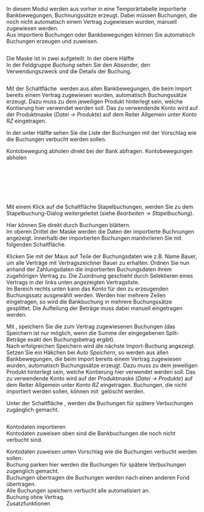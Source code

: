 <!DOCTYPE html>
<html>
<head>
<meta charset="utf-8">
<meta name="viewport" content="width=device-width, initial-scale=1.0">
<title>400_Kontodaten_zuweisen.md</title>
<link rel="stylesheet" href="https://stackedit.io/res-min/themes/base.css" />
<script type="text/javascript" src="https://cdn.mathjax.org/mathjax/latest/MathJax.js?config=TeX-AMS_HTML"></script>
</head>
<body><div class="container"><p>In diesem Modul werden aus vorher in eine Temporärtabelle importierte Bankbewegungen, Buchnungssätze erzeugt. Dabei müssen Buchungen, die noch nicht automatisch einem Vertrag zugewiesen wurden, manuell zugewiesen werden. <br>
Aus importiere Buchungen oder Bankbewegungen können Sie automatisch Buchungen erzeugen und zuweisen.</p>

<p><img src="http://xpecto.github.io/docs/img/img_1442306438835.png" alt="" title=""></p>

<p>Die Maske ist in zwei aufgeteilt. In der obere Hälfte  <br>
In der Feldgruppe <em>Buchung</em> sehen Sie den Absender, den Verwendungszweck und die Details der Buchung.</p>

<p><img src="http://xpecto.github.io/docs/img/img_1442308661531.png" alt="" title=""></p>

<p><img src="http://xpecto.github.io/docs/img/img_1442308767260.png" alt="" title=""> <br>
Mit der Schaltfläche <img src="http://xpecto.github.io/docs/img/img_1442307719407.png" alt="" title=""> werden aus allen Bankbewegungen, die beim Import bereits einem Vertrag zugewiesen wurden, automatisch Buchungssätze erzeugt. Dazu muss zu dem jeweiligen Produkt hinterlegt sein, welche Kontierung hier verwendet werden soll. Das zu verwendende Konto wird auf der Produktmaske (<em>Datei → Produkte</em>) auf dem Reiter Allgemein unter <em>Konto RZ</em> eingetragen. </p>

<p>In der unter Hälfte sehen Sie die Liste der Buchungen mit der  Vorschlag wie die Buchungen verbucht werden sollen.</p>

<p>Kontobewegung abholen direkt bei der Bank abfragen. Kontobewegungen abholen <img src="http://xpecto.github.io/docs/img/img_1442238099438.png" alt="" title=""></p>

<p><img src="http://xpecto.github.io/docs/img/img_1442306644187.png" alt="" title=""></p>

<p><img src="http://xpecto.github.io/docs/img/img_1442308917229.png" alt="" title=""></p>

<p><img src="http://xpecto.github.io/docs/img/img_1442308933871.png" alt="" title=""></p>

<p><img src="http://xpecto.github.io/docs/img/img_1442308982274.png" alt="" title=""></p>

<p><img src="http://xpecto.github.io/docs/img/img_1442309100976.png" alt="" title=""></p>

<p><img src="http://xpecto.github.io/docs/img/img_1442309154128.png" alt="" title=""></p>

<p><img src="http://xpecto.github.io/docs/img/img_1442309195628.png" alt="" title=""></p>

<p>Mit einem Klick auf die Schaltfläche Stapelbuchungen, werden Sie zu dem Stapelbuchung-Dialog weitergeleitet (siehe <em>Bearbeiten → Stapelbuchung</em>).</p>

<p>Hier können Sie direkt durch Buchungen blättern. <br>
Im oberen Drittel der Maske werden die Daten der importierte Buchnungen angezeigt. Innerhalb der importierten Buchungen manövrieren Sie mit folgenden Schaltfläche. </p>

<p>Klicken Sie mit der Maus auf Teile der Buchungsdaten wie z.B. Name Bauer, um alle Verträge mit Vertragszeichner Bauer zu erhalten. Ordnen Sie nun anhand der Zahlungsdaten die importierten Buchungsdaten ihrem zugehörigen Vertrag zu. Die Zuordnung geschieht durch Selektieren eines Vertrags in der links unten angezeigten Vertragsliste. <br>
Im Bereich rechts unten kann das Konto für den zu erzeugenden Buchungssatz ausgewählt werden. Werden hier mehrere Zeilen eingetragen, so wird die Bankbuchung in mehrere Buchungssätze gesplittet. Die Aufteilung der Beträge muss dabei manuell eingetragen werden.</p>

<p>Mit <img src="http://xpecto.github.io/docs/img/img_1442236615351.png" alt="" title="">, speichern Sie die zum Vertrag zugewiesenen Buchungen (das Speichern ist nur möglich, wenn die Summe der eingegebenen Split-Beträge exakt den Buchungsbetrag ergibt). <br>
Nach erfolgreichen Speichern wird die nächste Import-Buchung angezeigt. <br>
Setzen Sie ein Häkchen bei <em>Auto Speichern</em>, so werden aus allen Bankbewegungen, die beim Import bereits einem Vertrag zugewiesen wurden, automatisch Buchungssätze erzeugt. Dazu muss zu dem jeweiligen Produkt hinterlegt sein, welche Kontierung hier verwendet werden soll. Das zu verwendende Konto wird auf der Produktmaske (<em>Datei → Produkte</em>) auf dem Reiter Allgemein unter <em>Konto RZ</em> eingetragen. Buchungen, die nicht importiert werden sollen, können mit <img src="http://xpecto.github.io/docs/img/img_1442237227264.png" alt="" title=""> gelöscht werden.</p>

<p>Unter der Schaltfläche <img src="http://xpecto.github.io/docs/img/img_1442307135787.png" alt="" title="">, werden die Buchungen für spätere Verbuchungen zugänglich gemacht.</p>

<p><img src="http://xpecto.github.io/docs/img/img_1442309271825.png" alt="" title=""></p>

<p>Kontodaten importieren  <br>
Kontodaten zuweisen oben sind die Bankbuchungen die noch nicht verbucht sind.</p>

<p>Kontodaten zuweisen unten Vorschlag wie die Buchungen verbucht werden sollen. <br>
Buchung parken hier werden die Buchungen für spätere Verbuchungen zugenglich gemacht. <br>
Buchungen übertragen die Buchungen werden nach einen anderen Fond übertragen. <br>
Alle Buchungen speichern verbucht alle automatisiert an. <br>
Buchung ohne Vertrag. <br>
Zusatzfunktionen</p></div></body>
</html>